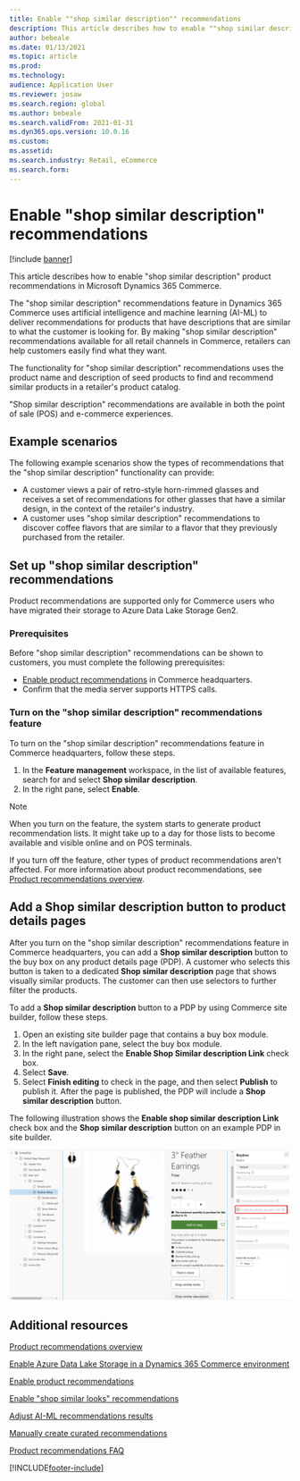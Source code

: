 ```yaml
---
title: Enable ""shop similar description"" recommendations
description: This article describes how to enable ""shop similar description"" product recommendations in Microsoft Dynamics 365 Commerce.
author: bebeale
ms.date: 01/13/2021
ms.topic: article
ms.prod: 
ms.technology: 
audience: Application User
ms.reviewer: josaw
ms.search.region: global
ms.author: bebeale
ms.search.validFrom: 2021-01-31
ms.dyn365.ops.version: 10.0.16
ms.custom: 
ms.assetid: 
ms.search.industry: Retail, eCommerce
ms.search.form: 
---
```


# Enable "shop similar description" recommendations

[!include [banner](includes/banner.md)]

This article describes how to enable "shop similar description" product recommendations in Microsoft Dynamics 365 Commerce.

The "shop similar description" recommendations feature in Dynamics 365 Commerce uses artificial intelligence and machine learning (AI-ML) to deliver recommendations for products that have descriptions that are similar to what the customer is looking for. By making "shop similar description" recommendations available for all retail channels in Commerce, retailers can help customers easily find what they want.

The functionality for "shop similar description" recommendations uses the product name and description of seed products to find and recommend similar products in a retailer's product catalog.

"Shop similar description" recommendations are available in both the point of sale (POS) and e-commerce experiences.

## Example scenarios

The following example scenarios show the types of recommendations that the "shop similar description" functionality can provide:

- A customer views a pair of retro-style horn-rimmed glasses and receives a set of recommendations for other glasses that have a similar design, in the context of the retailer's industry.
- A customer uses "shop similar description" recommendations to discover coffee flavors that are similar to a flavor that they previously purchased from the retailer.

## Set up "shop similar description" recommendations

Product recommendations are supported only for Commerce users who have migrated their storage to Azure Data Lake Storage Gen2.

### Prerequisites

Before "shop similar description" recommendations can be shown to customers, you must complete the following prerequisites:

- [Enable product recommendations](enable-product-recommendations.md) in Commerce headquarters.
- Confirm that the media server supports HTTPS calls.

### Turn on the "shop similar description" recommendations feature

To turn on the "shop similar description" recommendations feature in Commerce headquarters, follow these steps.

1. In the **Feature management** workspace, in the list of available features, search for and select **Shop similar description**.
1. In the right pane, select **Enable**.

> [!NOTE]
> When you turn on the feature, the system starts to generate product recommendation lists. It might take up to a day for those lists to become available and visible online and on POS terminals.
>
> If you turn off the feature, other types of product recommendations aren't affected. For more information about product recommendations, see [Product recommendations overview](product-recommendations.md).

## Add a Shop similar description button to product details pages

After you turn on the "shop similar description" recommendations feature in Commerce headquarters, you can add a **Shop similar description** button to the buy box on any product details page (PDP). A customer who selects this button is taken to a dedicated **Shop similar description** page that shows visually similar products. The customer can then use selectors to further filter the products.

To add a **Shop similar description** button to a PDP by using Commerce site builder, follow these steps.

1. Open an existing site builder page that contains a buy box module.
1. In the left navigation pane, select the buy box module.
1. In the right pane, select the **Enable Shop Similar description Link** check box.
1. Select **Save**.
1. Select **Finish editing** to check in the page, and then select **Publish** to publish it. After the page is published, the PDP will include a **Shop similar description** button.

The following illustration shows the **Enable shop similar description Link** check box and the **Shop similar description** button on an example PDP in site builder.

![Enable shop similar description Link check box and Shop similar description button on a PDP in site builder.](./media/ter_site_builder_buybox_button.png)

## Additional resources

[Product recommendations overview](product-recommendations.md)

[Enable Azure Data Lake Storage in a Dynamics 365 Commerce environment](enable-adls-environment.md)

[Enable product recommendations](enable-product-recommendations.md)

[Enable "shop similar looks" recommendations](shop-similar-looks.md)

[Adjust AI-ML recommendations results](modify-product-recommendation-results.md)

[Manually create curated recommendations](create-editorial-recommendation-lists.md)

[Product recommendations FAQ](faq-recommendations.md)


[!INCLUDE[footer-include](../includes/footer-banner.md)]
